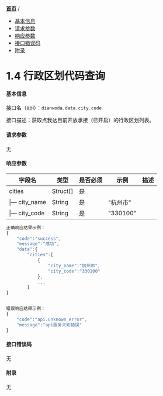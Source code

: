 [**首页**](https://open.dianwoda.com/) /


- <a href="#基本信息">基本信息</a>
- <a href="#请求参数">请求参数</a>
- <a href="#响应参数">响应参数</a>
- <a href="#接口错误码">接口错误码</a>
- <a href="#附录">附录</a>


# 1.4 行政区划代码查询

#### 基本信息

接口名（api）：`dianwoda.data.city.code`

接口描述：获取点我达目前开放承接（已开启）的行政区划列表。

#### 请求参数

无

#### 响应参数

字段名 | 类型 | 是否必须 | 示例 | 描述
---|---|---|---|---
cities|Struct[]| 是 | |
&#124;— city\_name | String | 是 | "杭州市" 
&#124;— city\_code | String | 是 | "330100" 


```javascript
正确响应结果示例：
{
	"code":"success",
	"message":"成功",
	"data":{
		"cities":[
			{
				"city_name":"杭州市",
				"city_code":"330100"
			},
			...
		]
}
```

```javascript

错误响应结果示例：
{
	"code":"api.unknown_error",
	"message":"api服务未知错误"
}
```


#### 接口错误码
无

#### 附录
无